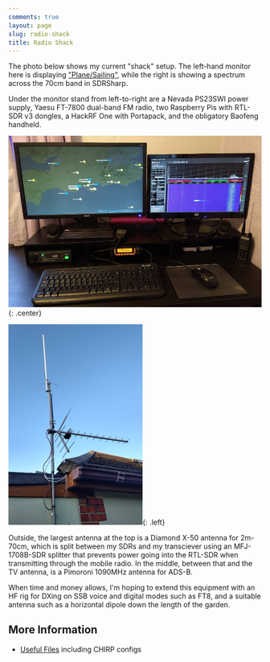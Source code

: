 ```yaml
---
comments: true
layout: page
slug: radio-shack
title: Radio Shack
---
```


The photo below shows my current "shack" setup. The left-hand monitor here is displaying ["Plane/Sailing"](/hardware/planesailing), while the right is showing a spectrum across the 70cm band in SDRSharp.

Under the monitor stand from left-to-right are a Nevada PS23SWI power supply, Yaesu FT-7800 dual-band FM radio, two Raspberry Pis with RTL-SDR v3 dongles, a HackRF One with Portapack, and the obligatory Baofeng handheld.

![Radio Shack Setup](/hardware/radioshack/shack.jpg){: .center}

![Antenna Setup](/hardware/radioshack/antennas.jpg){: .left}

Outside, the largest antenna at the top is a Diamond X-50 antenna for 2m-70cm, which is split between my SDRs and my transciever using an MFJ-1708B-SDR splitter that prevents power going into the RTL-SDR when transmitting through the mobile radio. In the middle, between that and the TV antenna, is a Pimoroni 1090MHz antenna for ADS-B.

When time and money allows, I'm hoping to extend this equipment with an HF rig for DXing on SSB voice and digital modes such as FT8, and a suitable antenna such as a horizontal dipole down the length of the garden.

<div class="clear"></div>

## More Information

* [Useful Files](/hardware/radioshack/useful-files/) including CHIRP configs